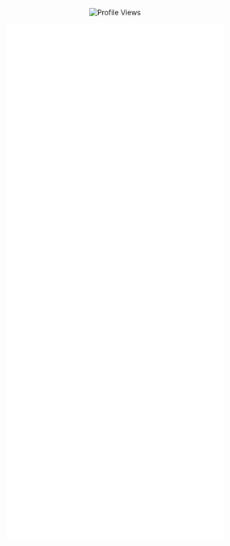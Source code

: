 <div align="center">

![Profile Views](https://komarev.com/ghpvc/?username=PasanAbeysekara&color=blue&style=flat-square)

![Metrics](https://github.com/PasanAbeysekara/PasanAbeysekara/blob/main/github-metrics.svg)

</div>
